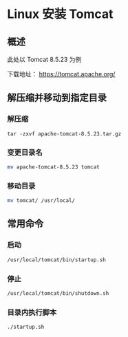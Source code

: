 # Linux 安装 Tomcat

## 概述
此处以 Tomcat 8.5.23 为例

下载地址：
<https://tomcat.apache.org/>

## 解压缩并移动到指定目录
### 解压缩

```SH
tar -zxvf apache-tomcat-8.5.23.tar.gz
```
### 变更目录名

```sh
mv apache-tomcat-8.5.23 tomcat
```
### 移动目录

```sh
mv tomcat/ /usr/local/
```

## 常用命令

### 启动

```sh
/usr/local/tomcat/bin/startup.sh
```

### 停止

```sh
/usr/local/tomcat/bin/shutdown.sh
```
### 目录内执行脚本

```sh
./startup.sh
```